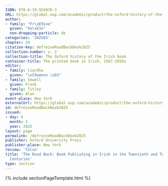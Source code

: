 ```yaml
---
ISBN: 978-0-19-924976-3
URL: https://global.oup.com/academic/product/the-oxford-history-of-the-irish-book-volume-ii-9780199249763?cc=ge&lang=3n#
author:
- family: "Fr\xE9ine"
  given: "Se\xE1n"
  non-dropping-particle: de
categories: '202503'
chapter: 34
citation-key: defreineRoadBackBook2025
collection-number: v. 2
collection-title: The Oxford history of the Irish book
container-title: The printed book in Irish, 1567-2010s
editor:
- family: Ciardha
  given: "\xC9amonn \xD3"
- family: Sewell
  given: Frank
- family: Titley
  given: Alan
event-place: New York
externalUrl: https://global.oup.com/academic/product/the-oxford-history-of-the-irish-book-volume-ii-9780199249763?cc=ge&lang=3n#
id: defreineRoadBackBook2025
issued:
- day: 6
  month: 3
  year: 2025
layout: page
permalink: /defreineRoadBackBook2025
publisher: Oxford University Press
publisher-place: New York
review: 'false'
title: 'The Road Back: Book Publishing in Irish in the Twentieth and Twenty-First
  Centuries'
type: section
---
```

{% include sectionPageTemplate.html %}